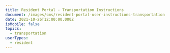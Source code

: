```yaml
---
title: Resident Portal - Transportation Instructions
document: /images/cms/resident-portal-user-instructions-transportation.pdf
date: 2021-10-26T12:00:00.000Z
isMobile: false
topics:
  - transportation
userTypes:
  - resident
---
```

